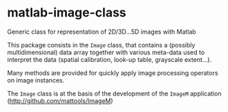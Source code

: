 # matlab-image-class
Generic class for representation of 2D/3D...5D images with Matlab

This package consists in the `Image` class, that contains a (possibly multidimensional) 
data array together with various meta-data used to interpret the data (spatial calibration,
look-up table, grayscale extent...).

Many methods are provided for quickly apply image processing operators on image instances.

The `Image` class is at the basis of the development of the `ImageM` application (http://github.com/mattools/ImageM)
